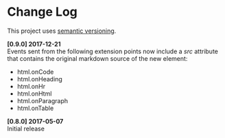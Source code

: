 # Change Log

This project uses [semantic versioning](http://semver.org/).

**[0.9.0] 2017-12-21**  
Events sent from the following extension points now include a *src* attribute that contains the original markdown source of the new element:
- html.onCode
- html.onHeading
- html.onHr
- html.onHtml
- html.onParagraph
- html.onTable


**[0.8.0] 2017-05-07**  
Initial release
